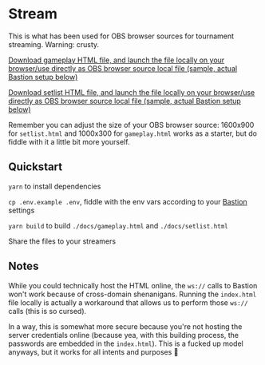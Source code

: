 # Stream

This is what has been used for OBS browser sources for tournament streaming.
Warning: crusty.

[Download gameplay HTML file, and launch the file locally on your browser/use directly as OBS browser source local file (sample, actual Bastion setup below)](https://raw.githubusercontent.com/customsongscentral/stream/main/docs/gameplay.html)

[Download setlist HTML file, and launch the file locally on your browser/use directly as OBS browser source local file (sample, actual Bastion setup below)](https://raw.githubusercontent.com/customsongscentral/stream/main/docs/setlist.html)

Remember you can adjust the size of your OBS browser source: 1600x900 for `setlist.html` and 1000x300 for `gameplay.html` works as a starter, but do fiddle with it a little bit more yourself.

## Quickstart

`yarn` to install dependencies

`cp .env.example .env`, fiddle with the env vars according to your [Bastion](https://github.com/customsongscentral/bastion) settings

`yarn build` to build `./docs/gameplay.html` and `./docs/setlist.html`

Share the files to your streamers

## Notes

While you could technically host the HTML online, the `ws://` calls to Bastion won't work because of cross-domain shenanigans.
Running the `index.html` file locally is actually a workaround that allows us to perform those `ws://` calls (this is so cursed).

In a way, this is somewhat more secure because you're not hosting the server credentials online (because yea, with this building process,
the passwords are embedded in the `index.html`). This is a fucked up model anyways, but it works for all intents and purposes :shrug: